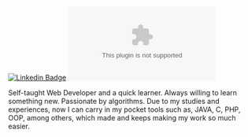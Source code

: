 [![Linkedin Badge](https://img.shields.io/badge/-Bernardo%20Trindade?style=flat-square&logo=Linkedin&logoColor=white&link=https://www.linkedin.com/in/bertrindade/)](https://www.linkedin.com/in/bertrindade/) 
[![Gmail Badge](https://img.shields.io/badge/-btrindadedeabreu@gmail.com?style=flat-square&logo=Gmail&logoColor=white&link=mailto:btrindadedeabreu@gmail.com)](mailto:btrindadedeabreu@gmail.com)

Self-taught Web Developer and a quick learner. Always willing to learn something new. Passionate by algorithms. Due to my studies and experiences, now I can carry in my pocket tools such as, JAVA, C, PHP, OOP, among others, which made and keeps making my work so much easier. 

